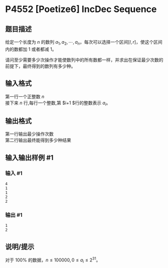 # P4552 [Poetize6] IncDec Sequence

## 题目描述

给定一个长度为 $n$ 的数列 ${a_1,a_2,\cdots,a_n}$，每次可以选择一个区间$[l,r]$，使这个区间内的数都加 $1$ 或者都减 $1$。 
  
请问至少需要多少次操作才能使数列中的所有数都一样，并求出在保证最少次数的前提下，最终得到的数列有多少种。

## 输入格式

第一行一个正整数 $n$   
接下来 $n$ 行,每行一个整数,第 $i+1 $行的整数表示 $a_i$。

## 输出格式

第一行输出最少操作次数   
第二行输出最终能得到多少种结果

## 输入输出样例 #1

### 输入 #1

```
4
1
1
2
2
```

### 输出 #1

```
1
2
```

## 说明/提示

对于 $100\%$ 的数据，$n\le 100000, 0 \le a_i \le 2^{31}$。
